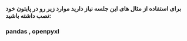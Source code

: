 ### برای استفاده از مثال های این جلسه نیاز دارید موارد زیر رو در پایتون خود نصب داشته باشید:
### pandas , openpyxl
